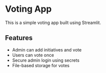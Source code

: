 # Voting App
This is a simple voting app built using Streamlit.

## Features
- Admin can add initiatives and vote
- Users can vote once
- Secure admin login using secrets
- File-based storage for votes
